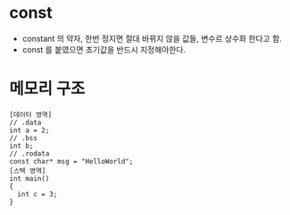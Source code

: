 # const
- constant 의 약자, 한번 정지면 절대 바뀌지 않을 값들, 변수르 상수화 한다고 함.
- const 를 붙였으면 초기값을 반드시 지정해야한다.
# 메모리 구조 
```Assembly
[데이터 영역]
// .data
int a = 2;
// .bss
int b;
// .rodata
const char* msg = "HelloWorld";
[스택 영역]
int main()
{
  int c = 3;
}
```
